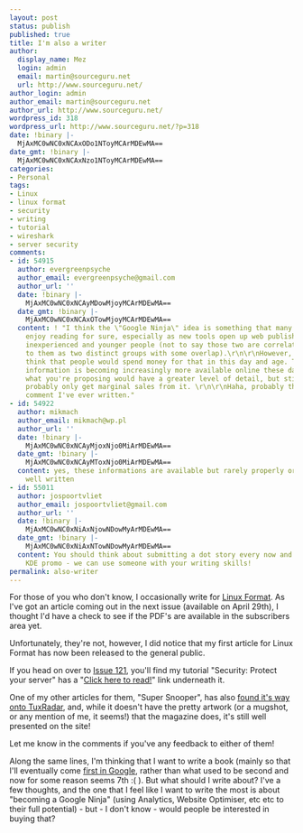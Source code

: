 ```yaml
---
layout: post
status: publish
published: true
title: I'm also a writer
author:
  display_name: Mez
  login: admin
  email: martin@sourceguru.net
  url: http://www.sourceguru.net/
author_login: admin
author_email: martin@sourceguru.net
author_url: http://www.sourceguru.net/
wordpress_id: 318
wordpress_url: http://www.sourceguru.net/?p=318
date: !binary |-
  MjAxMC0wNC0xNCAxODo1NToyMCArMDEwMA==
date_gmt: !binary |-
  MjAxMC0wNC0xNCAxNzo1NToyMCArMDEwMA==
categories:
- Personal
tags:
- Linux
- linux format
- security
- writing
- tutorial
- wireshark
- server security
comments:
- id: 54915
  author: evergreenpsyche
  author_email: evergreenpsyche@gmail.com
  author_url: ''
  date: !binary |-
    MjAxMC0wNC0xNCAyMDowMjoyMCArMDEwMA==
  date_gmt: !binary |-
    MjAxMC0wNC0xNCAxOTowMjoyMCArMDEwMA==
  content: ! "I think the \"Google Ninja\" idea is something that many folks would
    enjoy reading for sure, especially as new tools open up web publishing to increasingly
    inexperienced and younger people (not to say those two are correlated, I'm referring
    to them as two distinct groups with some overlap).\r\n\r\nHowever, I don't really
    think that people would spend money for that in this day and age. That kind of
    information is becoming increasingly more available online these days. I realize
    what you're proposing would have a greater level of detail, but still -- you'd
    probably only get marginal sales from it. \r\n\r\nHaha, probably the most long-winded
    comment I've ever written."
- id: 54922
  author: mikmach
  author_email: mikmach@wp.pl
  author_url: ''
  date: !binary |-
    MjAxMC0wNC0xNCAyMjoxNjo0MiArMDEwMA==
  date_gmt: !binary |-
    MjAxMC0wNC0xNCAyMToxNjo0MiArMDEwMA==
  content: yes, these informations are available but rarely properly organised and
    well written
- id: 55011
  author: jospoortvliet
  author_email: jospoortvliet@gmail.com
  author_url: ''
  date: !binary |-
    MjAxMC0wNC0xNiAxNjowNDowMyArMDEwMA==
  date_gmt: !binary |-
    MjAxMC0wNC0xNiAxNTowNDowMyArMDEwMA==
  content: You should think about submitting a dot story every now and then, or joining
    KDE promo - we can use someone with your writing skills!
permalink: also-writer
---
```

<p>For those of you who don't know, I occasionally write for <a href="http://www.linuxformat.co.uk">Linux Format</a>.  As I've got an article coming out in the next issue (available on April 29th), I thought I'd have a check to see if the PDF's are available in the subscribers area yet.</p>
<p>Unfortunately, they're not, however, I did notice that my first article for Linux Format has now been released to the general public.</p>
<p>If you head on over to <a href="http://www.linuxformat.co.uk/archives?issue=121">Issue 121</a>, you'll find my tutorial "Security: Protect your server" has a "<a href="http://www.linuxformat.co.uk/includes/download.php?PDF=LXF121.tut_adv.pdf">Click here to read!</a>" link underneath it.</p>
<p>One of my other articles for them, "Super Snooper", has also <a href="http://www.tuxradar.com/content/how-sniff-network-traffic-wireshark">found it's way onto TuxRadar</a>, and, while it doesn't have the pretty artwork (or a mugshot, or any mention of me, it seems!) that the magazine does, it's still well presented on the site!</p>
<p>Let me know in the comments if you've any feedback to either of them!</p>
<p>Along the same lines, I'm thinking that I want to write a book (mainly so that I'll eventually come <a href="http://www.google.co.uk/search?q=Martin+Meredith">first in Google</a>, rather than what used to be second and now for some reason seems 7th :( ).  But what should I write about?  I've a few thoughts, and the one that I feel like I want to write the most is about "becoming a Google Ninja" (using Analytics, Website Optimiser, etc etc to their full potential) - but - I don't know - would people be interested in buying that?</p>
